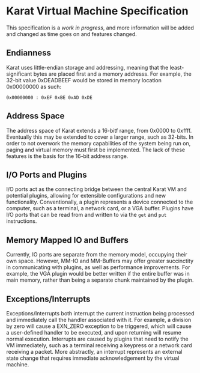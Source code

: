 # Karat Virtual Machine Specification

This specification is a *work in progress*, and more information
will be added and changed as time goes on and features changed.

## Endianness
Karat uses little-endian storage and addressing, meaning
that the least-significant bytes are placed first and a
memory  addresss. For example, the 32-bit value 0xDEADBEEF
would be stored in memory location 0x00000000 as such:

`0x00000000 : 0xEF 0xBE 0xAD 0xDE`

## Address Space
The address space of Karat extends a 16-bitf range, from
0x0000 to 0xffff. Eventually this may be extended to cover
a larger range, such as 32-bits. In order to not overwork 
the memory capabilities of the system being run on, paging
and virtual memory must first be implemented. The lack of 
these features is the basis for the 16-bit address range.

## I/O Ports and Plugins
I/O ports act as the connecting bridge between the central
Karat VM and potential plugins, allowing for extensible 
configurations and new functionality. Conventionally, a
plugin represents a device connected to the computer, such
as a terminal, a network card, or a VGA buffer. Plugins
have I/O ports that can be read from and written to via the 
`get` and `put` instructions.

## Memory Mapped IO and Buffers
Currently, IO ports are separate from the memory model, 
occupying their own space. However, MM-IO and MM-Buffers
may offer greater succinctity in communicating with 
plugins, as well as performance improvements. For example,
the VGA plugin would be better written if the entire
buffer was in main memory, rather than being a separate chunk
maintained by the plugin.

## Exceptions/Interrupts
Exceptions/Interrupts both interrupt the current instruction
being processed and immediately call the handler associated
with it. For example, a division by zero will cause a EXN\_ZERO
exception to be triggered, which will cause a user-defined
handler to be executed, and upon returning will resume normal
execution. Interrupts are caused by plugins that need to notify
the VM immediately, such as a terminal receiving a keypress or
a network card receiving a packet. More abstractly, an interrupt
represents an external state change that requires immediate
acknowledgement by the virtual machine.
